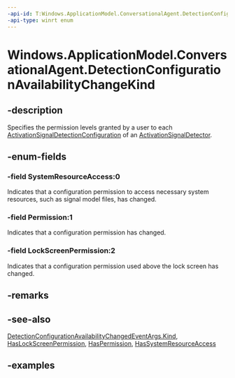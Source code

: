 ```yaml
---
-api-id: T:Windows.ApplicationModel.ConversationalAgent.DetectionConfigurationAvailabilityChangeKind
-api-type: winrt enum
---
```


<!-- Enumeration syntax.
public enum DetectionConfigurationAvailabilityChangeKind : int 
-->

# Windows.ApplicationModel.ConversationalAgent.DetectionConfigurationAvailabilityChangeKind

## -description

Specifies the permission levels granted by a user to each [ActivationSignalDetectionConfiguration](activationsignaldetectionconfiguration.md) of an [ActivationSignalDetector](activationsignaldetector.md).

## -enum-fields

### -field SystemResourceAccess:0

Indicates that a configuration permission to access necessary system resources, such as signal model files, has changed.

### -field Permission:1

Indicates that a configuration permission has changed.

### -field LockScreenPermission:2

Indicates that a configuration permission used above the lock screen has changed.

## -remarks

## -see-also

[DetectionConfigurationAvailabilityChangedEventArgs.Kind](detectionconfigurationavailabilitychangedeventargs_kind.md), [HasLockScreenPermission](detectionconfigurationavailabilityinfo_haslockscreenpermission.md), [HasPermission](detectionconfigurationavailabilityinfo_haspermission.md), [HasSystemResourceAccess](detectionconfigurationavailabilityinfo_hassystemresourceaccess.md)

## -examples
